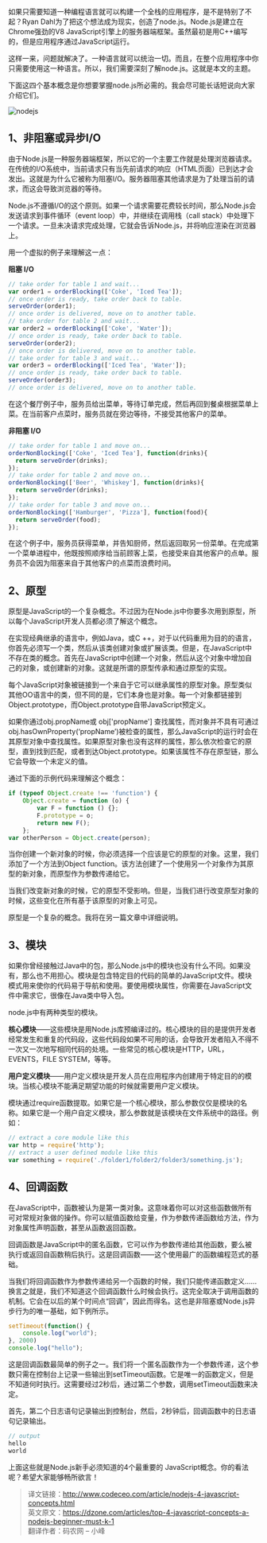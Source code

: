 如果只需要知道一种编程语言就可以构建一个全栈的应用程序，是不是特别了不起？Ryan Dahl为了把这个想法成为现实，创造了node.js。Node.js是建立在Chrome强劲的V8 JavaScript引擎上的服务器端框架。虽然最初是用C++编写的，但是应用程序通过JavaScript运行。

这样一来，问题就解决了。一种语言就可以统治一切。而且，在整个应用程序中你只需要使用这一种语言。所以，我们需要深刻了解node.js。这就是本文的主题。

下面这四个基本概念是你想要掌握node.js所必需的。我会尽可能长话短说向大家介绍它们。

![nodejs](https://cdn.chenrf.com/2018829202628.png)

## 1、非阻塞或异步I/O

由于Node.js是一种服务器端框架，所以它的一个主要工作就是处理浏览器请求。在传统的I/O系统中，当前请求只有当先前请求的响应（HTML页面）已到达才会发出。这就是为什么它被称为阻塞I/O。服务器阻塞其他请求是为了处理当前的请求，而这会导致浏览器的等待。

Node.js不遵循I/O的这个原则。如果一个请求需要花费较长时间，那么Node.js会发送请求到事件循环（event loop）中，并继续在调用栈（call stack）中处理下一个请求。一旦未决请求完成处理，它就会告诉Node.js，并将响应渲染在浏览器上。

用一个虚拟的例子来理解这一点：

**阻塞 I/O**

```js
// take order for table 1 and wait...
var order1 = orderBlocking(['Coke', 'Iced Tea']);
// once order is ready, take order back to table.
serveOrder(order1);
// once order is delivered, move on to another table.
// take order for table 2 and wait...
var order2 = orderBlocking(['Coke', 'Water']);
// once order is ready, take order back to table.
serveOrder(order2);
// once order is delivered, move on to another table.
// take order for table 3 and wait...
var order3 = orderBlocking(['Iced Tea', 'Water']);
// once order is ready, take order back to table.
serveOrder(order3);
// once order is delivered, move on to another table.
```

在这个餐厅例子中，服务员给出菜单，等待订单完成，然后再回到餐桌根据菜单上菜。在当前客户点菜时，服务员就在旁边等待，不接受其他客户的菜单。

**非阻塞 I/O**

```js
// take order for table 1 and move on...
orderNonBlocking(['Coke', 'Iced Tea'], function(drinks){
  return serveOrder(drinks);
});
// take order for table 2 and move on...
orderNonBlocking(['Beer', 'Whiskey'], function(drinks){
  return serveOrder(drinks);
});
// take order for table 3 and move on...
orderNonBlocking(['Hamburger', 'Pizza'], function(food){
  return serveOrder(food);
});
```

在这个例子中，服务员获得菜单，并告知厨师，然后返回取另一份菜单。在完成第一个菜单进程中，他既按照顺序给当前顾客上菜，也接受来自其他客户的点单。服务员不会因为阻塞来自于其他客户的点菜而浪费时间。

## 2、原型

原型是JavaScript的一个复杂概念。不过因为在Node.js中你要多次用到原型，所以每个JavaScript开发人员都必须了解这个概念。

在实现经典继承的语言中，例如Java，或C ++，对于以代码重用为目的的语言，你首先必须写一个类，然后从该类创建对象或扩展该类。但是，在JavaScript中不存在类的概念。首先在JavaScript中创建一个对象，然后从这个对象中增加自己的对象，或创建新的对象。这就是所谓的原型传承和通过原型的实现。

每个JavaScript对象被链接到一个来自于它可以继承属性的原型对象。原型类似其他OO语言中的类，但不同的是，它们本身也是对象。每一个对象都链接到Object.prototype，而Object.prototype自带JavaScript预定义。

如果你通过obj.propName或 obj['propName'] 查找属性，而对象并不具有可通过 obj.hasOwnProperty(‘propName’)被检查的属性，那么JavaScript的运行时会在其原型对象中查找属性。如果原型对象也没有这样的属性，那么依次检查它的原型，直到找到匹配，或者到达Object.prototype。如果该属性不存在原型链，那么它会导致一个未定义的值。

通过下面的示例代码来理解这个概念：

```js
if (typeof Object.create !== 'function') {
    Object.create = function (o) {
        var F = function () {};
        F.prototype = o;
        return new F();
    };
var otherPerson = Object.create(person);
```

当你创建一个新对象的时候，你必须选择一个应该是它的原型的对象。这里，我们添加了一个方法到Object  function。该方法创建了一个使用另一个对象作为其原型的新对象，而原型作为参数传递给它。

当我们改变新对象的时候，它的原型不受影响。但是，当我们进行改变原型对象的时候，这些变化在所有基于该原型的对象上可见。

原型是一个复杂的概念。我将在另一篇文章中详细说明。

## 3、模块

如果你曾经接触过Java中的包，那么Node.js中的模块也没有什么不同。如果没有，那么也不用担心。模块是包含特定目的代码的简单的JavaScript文件。模块模式用来使你的代码易于导航和使用。要使用模块属性，你需要在JavaScript文件中需求它，很像在Java类中导入包。

node.js中有两种类型的模块。

**核心模块**——这些模块是用Node.js库预编译过的。核心模块的目的是提供开发者经常发生和重复的代码段，这些代码段如果不可用的话，会导致开发者陷入不得不一次又一次地写相同代码的处境。一些常见的核心模块是HTTP，URL，EVENTS，FILE SYSTEM，等等。

**用户定义模块**——用户定义模块是开发人员在应用程序内创建用于特定目的的模块。当核心模块不能满足期望功能的时候就需要用户定义模块。

模块通过require函数提取。如果它是一个核心模块，那么参数仅仅是模块的名称。如果它是一个用户自定义模块，那么参数就是该模块在文件系统中的路径。例如：

```js
// extract a core module like this
var http = require('http');
// extract a user defined module like this
var something = require('./folder1/folder2/folder3/something.js');
```

## 4、回调函数

在JavaScript中，函数被认为是第一类对象。这意味着你可以对这些函数做所有可对常规对象做的操作。你可以赋值函数给变量，作为参数传递函数给方法，作为对象属性声明函数，甚至从函数返回函数。

回调函数是JavaScript中的匿名函数，它可以作为参数传递给其他函数，要么被执行或返回自函数稍后执行。这是回调函数——这个使用最广的函数编程范式的基础。

当我们将回调函数作为参数传递给另一个函数的时候，我们只能传递函数定义……换言之就是，我们不知道这个回调函数什么时候会执行。这完全取决于调用函数的机制。它会在以后的某个时间点“回调”，因此而得名。这也是非阻塞或Node.js异步行为的唯一基础，如下例所示。

```js
setTimeout(function() {
    console.log("world");
}, 2000)
console.log("hello");
```

这是回调函数最简单的例子之一。我们将一个匿名函数作为一个参数传递，这个参数只需在控制台上记录一些输出到setTimeout函数。它是唯一的函数定义，但是不知道何时执行。这需要经过2秒后，通过第二个参数，调用setTimeout函数来决定。

首先，第二个日志语句记录输出到控制台，然后，2秒钟后，回调函数中的日志语句记录输出。

```js
// output
hello
world
```

上面这些就是Node.js新手必须知道的4个最重要的 JavaScript概念。你的看法呢？希望大家能够畅所欲言！

> 译文链接：http://www.codeceo.com/article/nodejs-4-javascript-concepts.html<br/>英文原文：https://dzone.com/articles/top-4-javascript-concepts-a-nodejs-beginner-must-k-1<br/>翻译作者：码农网 – 小峰